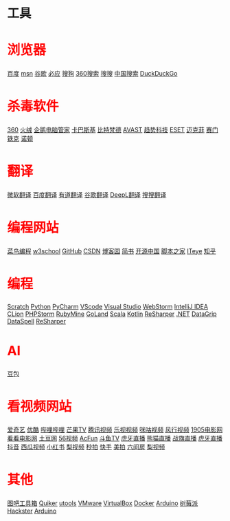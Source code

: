 <html>
<head>
  <meta charset="UTF-8">
  <title>工具</title>
  <link rel="stylesheet" href="https://zhaobokai341.github.io/yangshi.css">
  <style>
      h2 {
          font-size: 30px;
          color: red
      }

      a {
          color: pink;
      }
  </style>
</head>
<body>
<h1>工具</h1>
<div id="browser">
  <h2>浏览器</h2>
  <a href="https://www.baidu.com/" target="_blank">百度</a>
  <a href="https://www.msn.cn/zh-cn" target="_blank">msn</a>
  <a href="https://www.google.com/" target="_blank">谷歌</a>
  <a href="https://www.bing.com/" target="_blank">必应</a>
  <a href="https://www.sogou.com/" target="_blank">搜狗</a>
  <a href="https://www.so.com/" target="_blank">360搜索</a>
  <a href="https://www.soso.com/" target="_blank">搜搜</a>
  <a href="https://www.chinaso.com/" target="_blank">中国搜索</a>
  <a href="https://www.duckduckgo.com/" target="_blank">DuckDuckGo</a>
  <br>
</div>
<div id="anti-virus software">
  <h2>杀毒软件</h2>
  <a href="https://www.360.cn/" target="_blank">360</a>
  <a href="https://www.huorong.cn/" target="_blank">火绒</a>
  <a href="https://guanjia.qq.com/" target="_blank">企鹅电脑管家</a>
  <a href="https://www.kaspersky.com.cn/" target="_blank">卡巴斯基</a>
  <a href="https://www.bitdefender.cn/" target="_blank">比特梵德</a>
  <a href="https://www.avast.com/" target="_blank">AVAST</a>
  <a href="https://www.trendmicro.com.cn/" target="_blank">趋势科技</a>
  <a href="https://www.eset.com" target="_blank">ESET</a>
  <a href="https://www.mcafee.com/enterprise/" target="_blank">迈克菲</a>
  <a href="https://www.symantec.com/" target="_blank">赛门铁克</a>
  <a href="https://www.norton.com/" target="_blank">诺顿</a>
</div>
<div id="translation">
  <h2>翻译</h2>
  <a href="https://cn.bing.com/translator" target="_blank">微软翻译</a>
  <a href="https://fanyi.baidu.com/mtpe-individual/multimodal#/" target="_blank">百度翻译</a>
  <a href="https://fanyi.youdao.com/#/AITranslate" target="_blank">有道翻译</a>
  <a href="https://translate.google.cn/" target="_blank">谷歌翻译</a>
  <a href="https://www.deepl.com/translator" target="_blank">DeepL翻译</a>
  <a href="https://fanyi.sogou.com/" target="_blank">搜搜翻译</a>
</div>
<div id="programming web pages">
  <h2>编程网站</h2>
  <a href="https://www.runoob.com" target="_blank">菜鸟编程</a>
  <a href="https://www.w3school.com.cn" target="_blank">w3school</a>
  <a href="https://github.com" target="_blank">GitHub</a>
  <a href="https://www.csdn.net/" target="_blank">CSDN</a>
  <a href="https://www.cnblogs.com/" target="_blank">博客园</a>
  <a href="https://www.jianshu.com/" target="_blank">简书</a>
  <a href="https://www.oschina.net/" target="_blank">开源中国</a>
  <a href="https://www.jb51.net/" target="_blank">脚本之家</a>
  <a href="https://www.iteye.com/" target="_blank">ITeye</a>
  <a href="https://www.zhihu.com/" target="_blank">知乎</a>
</div>
<div id="programming">
  <h2>编程</h2>
  <a href="https://www.scratchfoundation.org/" target="_blank">Scratch</a>
  <a href="https://www.python.org" target="_blank">Python</a>
  <a href="https://www.jetbrains.com.cn/" target="_blank">PyCharm</a>
  <a href="https://code.visualstudio.com/" target="_blank">VScode</a>
  <a href="https://visualstudio.microsoft.com/" target="_blank">Visual Studio</a>
  <a href="https://www.jetbrains.com/webstorm/" target="_blank">WebStorm</a>
  <a href="https://www.jetbrains.com/idea/" target="_blank">IntelliJ IDEA</a>
  <a href="https://www.jetbrains.com/clion/" target="_blank">CLion</a>
  <a href="https://www.jetbrains.com/phpstorm/" target="_blank">PHPStorm</a>
  <a href="https://www.jetbrains.com/ruby/" target="_blank">RubyMine</a>
  <a href="https://www.jetbrains.com/go/" target="_blank">GoLand</a>
  <a href="https://www.jetbrains.com/scala/" target="_blank">Scala</a>
  <a href="https://www.jetbrains.com/kotlin/" target="_blank">Kotlin</a>
  <a href="https://www.jetbrains.com/resharper/" target="_blank">ReSharper</a>
  <a href="https://www.jetbrains.com/dotnet/" target="_blank">.NET</a>
  <a href="https://www.jetbrains.com/datagrip/" target="_blank">DataGrip</a>
  <a href="https://www.jetbrains.com/dataspell/" target="_blank">DataSpell</a>
  <a href="https://www.jetbrains.com/resharper/" target="_blank">ReSharper</a>
</div>
<div id="AI">
  <h2>AI</h2>
  <a href="https://www.doubao.com" target="_blank">豆包</a>
</div>
<div id="watch video sites">
  <h2>看视频网站</h2>
  <a href="https://www.iqiyi.com/" target="_blank">爱奇艺</a>
  <a href="https://www.youku.com/" target="_blank">优酷</a>
  <a href="https://www.bilibili.com/" target="_blank">哔哩哔哩</a>
  <a href="https://www.mgtv.com/" target="_blank">芒果TV</a>
  <a href="https://v.qq.com/" target="_blank">腾讯视频</a>
  <a href="https://www.le.com/" target="_blank">乐视视频</a>
  <a href="https://www.miguvideo.com/" target="_blank">咪咕视频</a>
  <a href="https://www.fun.tv/" target="_blank">风行视频</a>
  <a href="https://www.1905.com/" target="_blank">1905电影网</a>
  <a href="https://www.kankan.com/" target="_blank">看看电影网</a>
  <a href="https://www.tudou.com/" target="_blank">土豆网</a>
  <a href="https://www.56.com/" target="_blank">56视频</a>
  <a href="https://www.acfun.cn/" target="_blank">AcFun</a>
  <a href="https://www.douyu.com/" target="_blank">斗鱼TV</a>
  <a href="https://www.huya.com/" target="_blank">虎牙直播</a>
  <a href="https://www.panda.tv/" target="_blank">熊猫直播</a>
  <a href="https://www.zhanqi.tv/" target="_blank">战旗直播</a>
  <a href="https://www.huya.com/" target="_blank">虎牙直播</a>
  <a href="https://www.douyin.com/" target="_blank">抖音</a>
  <a href="https://www.ixigua.com/" target="_blank">西瓜视频</a>
  <a href="https://www.xiaohongshu.com/" target="_blank">小红书</a>
  <a href="https://www.pearvideo.com/" target="_blank">梨视频</a>
  <a href="https://www.miaopai.com/" target="_blank">秒拍</a>
  <a href="https://www.kuaishou.com/" target="_blank">快手</a>
  <a href="https://www.meipai.com/" target="_blank">美拍</a>
  <a href="https://www.6.cn/" target="_blank">六间房</a>
  <a href="https://www.pearvideo.com/" target="_blank">梨视频</a>
</div>
<div id="other">
  <h2>其他</h2>
  <a href="https://www.tbtool.cn" target="_blank">图吧工具箱</a>
  <a href="https://getquicker.net" target="_blank">Quiker</a>
  <a href="https://u.tools" target="_blank">utools</a>
  <a href="https://www.vmware.com/" target="_blank">VMware</a>
  <a href="https://www.virtualbox.org/" target="_blank">VirtualBox</a>
  <a href="https://www.docker.com/" target="_blank">Docker</a>
  <a href="https://www.arduino.cc/" target="_blank">Arduino</a>
  <a href="https://www.raspberrypi.org/" target="_blank">树莓派</a>
  <a href="https://www.hackster.io/" target="_blank">Hackster</a>
  <a href="https://www.arduino.cc/" target="_blank">Arduino</a>
</div>
</body>
</html>
